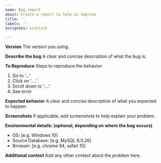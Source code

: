 ```yaml
---
name: Bug report
about: Create a report to help us improve
title: ''
labels: ''
assignees: scottsut

---
```


**Version**
The version you using.

**Describe the bug**
A clear and concise description of what the bug is.

**To Reproduce**
Steps to reproduce the behavior:
1. Go to '...'
2. Click on '....'
3. Scroll down to '....'
4. See error

**Expected behavior**
A clear and concise description of what you expected to happen.

**Screenshots**
If applicable, add screenshots to help explain your problem.

**Environmental details: (optional, depending on where the bug occurs)**
 - OS: [e.g. Windows 10]
 - Source Database: [e.g. MySQL 8.0.26]
 - Browser: [e.g. chrome 94, safari 15]

**Additional context**
Add any other context about the problem here.

